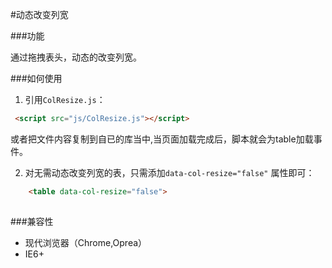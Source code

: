 #动态改变列宽

###功能

通过拖拽表头，动态的改变列宽。


###如何使用

1. 引用`ColResize.js`：
```html
 <script src="js/ColResize.js"></script>
```
或者把文件内容复制到自已的库当中,当页面加载完成后，脚本就会为table加载事件。

2. 对无需动态改变列宽的表，只需添加`data-col-resize="false"` 属性即可：

```html
	<table data-col-resize="false">
	
```


###兼容性

* 现代浏览器（Chrome,Oprea）
* IE6+